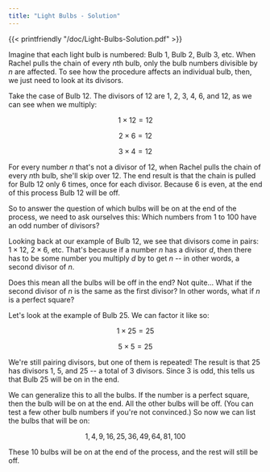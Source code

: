 ```yaml
---
title: "Light Bulbs - Solution"
---
```



{{< printfriendly "/doc/Light-Bulbs-Solution.pdf" >}}

Imagine that each light bulb is numbered: Bulb 1, Bulb 2, Bulb 3, etc. When Rachel pulls the chain of every *n*th bulb, only the bulb numbers divisible by *n* are affected. To see how the procedure affects an individual bulb, then, we just need to look at its divisors.

Take the case of Bulb 12. The divisors of 12 are 1, 2, 3, 4, 6, and 12, as we can see when we multiply:

$$ 1 \times 12 = 12 $$

$$ 2 \times 6 = 12 $$

$$ 3 \times 4 = 12 $$

For every number *n* that's not a divisor of 12, when Rachel pulls the chain of every *n*th bulb, she'll skip over 12. The end result is that the chain is pulled for Bulb 12 only 6 times, once for each divisor. Because 6 is even, at the end of this process Bulb 12 will be off.

So to answer the question of which bulbs will be on at the end of the process, we need to ask ourselves this: Which numbers from 1 to 100 have an odd number of divisors?

Looking back at our example of Bulb 12, we see that divisors come in pairs: $1 \times 12$, $2 \times 6$, etc. That's because if a number *n* has a divisor *d*, then there has to be some number you multiply *d* by to get *n* -- in other words, a second divisor of *n*.

Does this mean all the bulbs will be off in the end? Not quite... What if the second divisor of *n* is the same as the first divisor? In other words, what if *n* is a perfect square?

Let's look at the example of Bulb 25. We can factor it like so:

$$ 1 \times 25 = 25 $$

$$ 5 \times 5 = 25 $$

We're still pairing divisors, but one of them is repeated! The result is that 25 has divisors 1, 5, and 25 -- a total of 3 divisors. Since 3 is odd, this tells us that Bulb 25 will be on in the end.

We can generalize this to all the bulbs. If the number is a perfect square, then the bulb will be on at the end. All the other bulbs will be off. (You can test a few other bulb numbers if you're not convinced.) So now we can list the bulbs that will be on:

$$ 1, 4, 9, 16, 25, 36, 49, 64, 81, 100 $$

These 10 bulbs will be on at the end of the process, and the rest will still be off.
